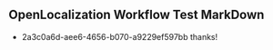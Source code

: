 ## OpenLocalization Workflow Test MarkDown
* 2a3c0a6d-aee6-4656-b070-a9229ef597bb 
thanks!<!--HONumber=Mar16_HO1-->
